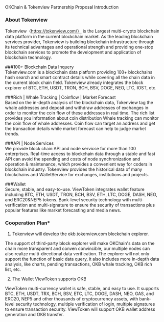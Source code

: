OKChain & Tokenview Partnership Proposal
Introduction
### About Tokenview
Tokenview（https://tokenview.com/） is the Largest multi-crypto blockchain data platform in the current blockchain market. As the leading blockchain services provider, Tokenview is building blockchain infrastructure through its technical advantages and operational strength and providing one-stop blockchain services to promote the development and application of blockchain technology.

###100+ Blockchain Data Inquery  
Tokenview.com is a blockchain data platform providing 100+ blockchains hash search and smart contract details while covering all the chain data in the current block chain field. Tokenview already integrates the block explorer of BTC, ETH, USDT, TRON, BCH, BSV, DOGE, NEO, LTC, IOST, etc.

###Rich | Whale Tracking | Coinflow | Market Forecast  
Based on the in-depth analysis of the blockchain data, Tokenview tag the whale addresses and deposit and withdraw addresses of exchanges in order to monitor the coin flow of these addresses in real time.
The rich list provides you information about coin distribution
Whale tracking can monitor the coin flow of whale addresses.
Coin flow can target an address and get the transaction details while market forecast can help to judge market trends.

###API | Node Services  
We provide block chain API and node servicse for more than 100 enterprises. Real-time access to blockchain data through a stable and fast API can avoid the spending and costs of node synchronization and operation & maintenance, which provides a convenient way for coders in blockchain industry. Tokenview provides the historical data of many blockchains and WalletService for exchanges, institutions and projects.

###Wallet  
Secure, stable, and easy-to-use. ViewToken integrates wallet feature including BTC, ETH, USDT, TRON, BCH, BSV, ETH, LTC, DOGE, DASH, NEO, and ERC20&NEP5 tokens. Bank-level security technology with multi-verification and multi-signature to ensure the security of transactions plus popular features like market forecasting and media news.

### Cooperation Plan*  
1. Tokenview will develop the okb.tokenview.com blockchain explorer.

The support of third-party block explorer will make OKChain's data on the chain more transparent and conven convincible, our multiple nodes can also realize multi-directional data verification. The explorer will not only support the function of basic data query, it also includes more in-depth data analysis, like charts, pending transactions, OKB whale tracking, OKB rich list, etc.

2. The Wallet ViewToken supports OKB

ViewToken multi-currency wallet is safe, stable, and easy to use. It supports BTC, ETH, USDT, TRX, BCH, BSV, ETC, LTC, DOGE, DASH, NEO, GAS, and ERC20, NEP5 and other thousands of cryptocurrency assets, with bank-level security technology, multiple verification of login, multiple signatures to ensure transaction security. ViewToken will support OKB wallet address generation and OKB transfer.
